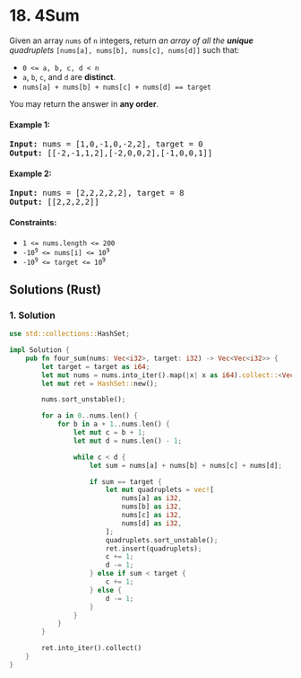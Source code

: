 # 18. 4Sum
Given an array `nums` of `n` integers, return *an array of all the **unique** quadruplets* `[nums[a], nums[b], nums[c], nums[d]]` such that:

* `0 <= a, b, c, d < n`
* `a`, `b`, `c`, and `d` are **distinct**.
* `nums[a] + nums[b] + nums[c] + nums[d] == target`

You may return the answer in **any order**.

#### Example 1:
<pre>
<strong>Input:</strong> nums = [1,0,-1,0,-2,2], target = 0
<strong>Output:</strong> [[-2,-1,1,2],[-2,0,0,2],[-1,0,0,1]]
</pre>

#### Example 2:
<pre>
<strong>Input:</strong> nums = [2,2,2,2,2], target = 8
<strong>Output:</strong> [[2,2,2,2]]
</pre>

#### Constraints:
* `1 <= nums.length <= 200`
* <code>-10<sup>9</sup> <= nums[i] <= 10<sup>9</sup></code>
* <code>-10<sup>9</sup> <= target <= 10<sup>9</sup></code>

## Solutions (Rust)

### 1. Solution
```Rust
use std::collections::HashSet;

impl Solution {
    pub fn four_sum(nums: Vec<i32>, target: i32) -> Vec<Vec<i32>> {
        let target = target as i64;
        let mut nums = nums.into_iter().map(|x| x as i64).collect::<Vec<_>>();
        let mut ret = HashSet::new();

        nums.sort_unstable();

        for a in 0..nums.len() {
            for b in a + 1..nums.len() {
                let mut c = b + 1;
                let mut d = nums.len() - 1;

                while c < d {
                    let sum = nums[a] + nums[b] + nums[c] + nums[d];

                    if sum == target {
                        let mut quadruplets = vec![
                            nums[a] as i32,
                            nums[b] as i32,
                            nums[c] as i32,
                            nums[d] as i32,
                        ];
                        quadruplets.sort_unstable();
                        ret.insert(quadruplets);
                        c += 1;
                        d -= 1;
                    } else if sum < target {
                        c += 1;
                    } else {
                        d -= 1;
                    }
                }
            }
        }

        ret.into_iter().collect()
    }
}
```
